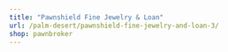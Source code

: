 ```yaml
---
title: "Pawnshield Fine Jewelry & Loan"
url: /palm-desert/pawnshield-fine-jewelry-and-loan-3/
shop: pawnbroker
---
```

